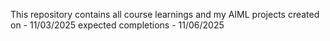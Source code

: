 This repository contains all course learnings and my AIML projects 
created on - 11/03/2025
expected completions - 11/06/2025
